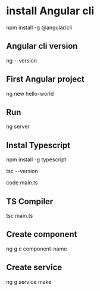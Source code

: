 # install Angular cli

npm install -g @angular/cli

## Angular cli version

ng --version

## First Angular project

ng new hello-world

## Run

ng server

## Instal Typescript

npm install -g typescript

tsc --version

code main.ts

## TS Compiler

tsc main.ts

## Create component

ng g c component-name

## Create service

ng g service make